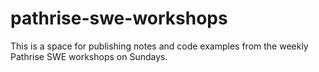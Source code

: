 # pathrise-swe-workshops

This is a space for publishing notes and code examples from the weekly Pathrise SWE workshops on Sundays. 